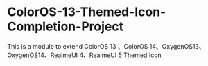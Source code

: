 # ColorOS-13-Themed-Icon-Completion-Project
This is a module to extend ColorOS 13 、ColorOS 14、OxygenOS13、OxygenOS14、RealmeUI 4、RealmeUI 5 Themed Icon
